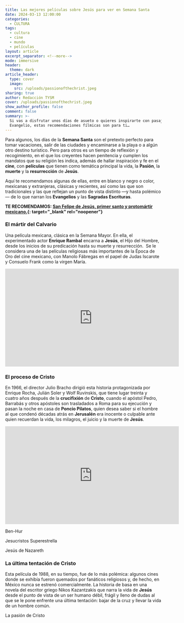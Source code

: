```yaml
---
title: Las mejores películas sobre Jesús para ver en Semana Santa
date: 2024-03-13 12:00:00
categories:
  - CULTURA
tags:
  - cultura
  - cine
  - mundo
  - películas
layout: article
excerpt_separator: <!--more-->
mode: immersive
header:
  theme: dark
article_header:
  type: cover
  image:
    src: /uploads/passionofthechrist.jpeg
sharing: true
author: Redacción TYSM
cover: /uploads/passionofthechrist.jpeg
show_author_profile: false
comment: false
summary: >-
  Si vas a disfrutar unos días de asueto o quieres inspirarte con pasajes del
  Evangelio, estas recomendaciones fílmicas son para ti…
---
```

Para algunos, los días de la **Semana Santa** son el pretexto perfecto para tomar vacaciones, salir de las ciudades y encaminarse a la playa o a algún otro destino turístico. Pero para otros es un tiempo de reflexión y recogimiento, en el que los creyentes hacen penitencia y cumplen los mandatos que su religión les indica, además de hallar inspiración y fe en el **cine**, con&nbsp;**películas** que tienen como temática principal la vida, la **Pasión**, la **muerte** y la **resurrección** de **Jesús**.

Aquí te recomendamos algunas de ellas, entre en blanco y negro o color, mexicanas y extranjeras, clásicas y recientes, así como las que son tradicionales y las que reflejan un punto de vista distinto —y hasta polémico— de lo que narran los **Evangelios** y las **Sagradas Escrituras**.

**TE RECOMENDAMOS: [San Felipe de Jesús, primer santo y protomártir mexicano.](https://blog.tonoysumariachi.com/mexicanisimos/2024/02/02/san-felipe-de-jes%C3%BAs-primer-santo-y-protom%C3%A1rtir-mexicano.html){: target="_blank" rel="noopener"}**

### El mártir del Calvario

Una película mexicana, clásica en la Semana Mayor. En ella, el experimentado actor **Enrique Rambal** encarna a **Jesús**, el Hijo del Hombre, desde los inicios de su predicación hasta su muerte y resurrección.&nbsp; Se le considera una de las películas religiosas más importantes de la Época de Oro del cine mexicano, con Manolo Fábregas en el papel de Judas Iscarote y Consuelo Frank como la virgen María.

<iframe width="560" height="315" src="https://www.youtube.com/embed/avXMva-mDAg?si=oHhqh7hSVaEUms0J" title="YouTube video player" frameborder="0" allow="accelerometer; autoplay; clipboard-write; encrypted-media; gyroscope; picture-in-picture; web-share" referrerpolicy="strict-origin-when-cross-origin" allowfullscreen=""></iframe>

### El proceso de Cristo

En 1966, el director Julio Bracho dirigió esta historia protagonizada por Enrique Rocha, Julián Soler y Wolf Ruvinskis, que tiene lugar treinta y cuatro años después de la **crucifixión** de **Cristo**, cuando el apóstol Pedro, Barrabás y otros apóstoles son trasladados a Roma para su ejecución y pasan la noche en casa de **Poncio Pilatos**, quien desea saber si el hombre al que condenó décadas atrás en **Jerusalén** era inocente o culpable ante quien recuerdan la vida, los milagros, el juicio y la muerte de **Jesús**.

<iframe width="560" height="315" src="https://www.youtube.com/embed/f-PaULU49a8?si=jA3RCt21LCuyQV6B" title="YouTube video player" frameborder="0" allow="accelerometer; autoplay; clipboard-write; encrypted-media; gyroscope; picture-in-picture; web-share" referrerpolicy="strict-origin-when-cross-origin" allowfullscreen></iframe>

Ben-Hur

Jesucristos Superestrella

Jesús de Nazareth

### La última tentación de Cristo

Esta película de 1988, en su tiempo, fue de lo más polémica: algunos cines donde se exhibía fueron quemados por fanáticos religiosos y, de hecho, en México nunca se estrenó comercialmente. La historia de basa en una novela del escritor griego Nikos Kazantzakis que narra la vida de **Jesús** desde el punto de vista de un ser humano débil, frágil y lleno de dudas al que se le pone enfrente una última tentación: bajar de la cruz y llevar la vida de un hombre común.

La pasión de Cristo